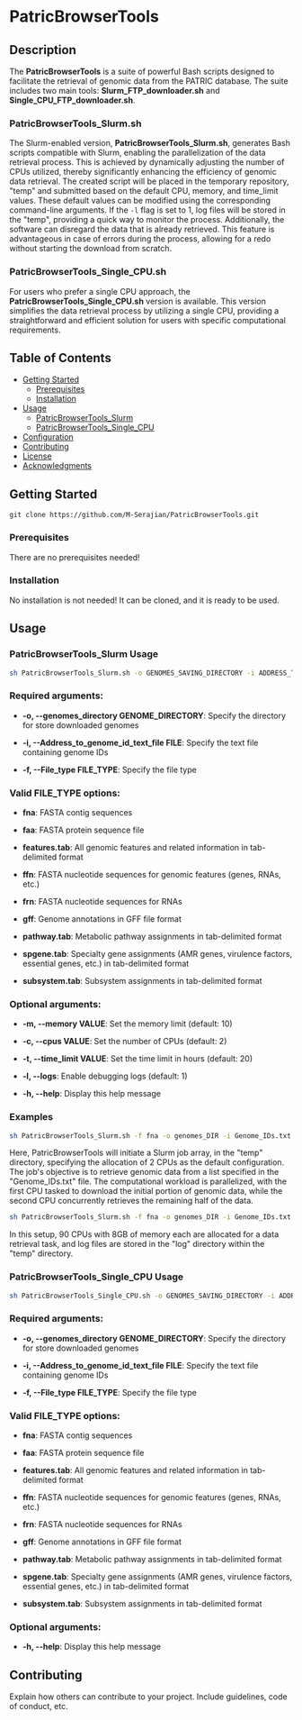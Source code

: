 # PatricBrowserTools

## Description
The **PatricBrowserTools** is a suite of powerful Bash scripts designed to facilitate the retrieval of genomic data from the PATRIC database. The suite includes two main tools: **Slurm_FTP_downloader.sh** and **Single_CPU_FTP_downloader.sh**.

### PatricBrowserTools_Slurm.sh

The Slurm-enabled version, **PatricBrowserTools_Slurm.sh**, generates Bash scripts compatible with Slurm, enabling the parallelization of the data retrieval process. This is achieved by dynamically adjusting the number of CPUs utilized, thereby significantly enhancing the efficiency of genomic data retrieval. The created script will be placed in the temporary repository, "temp" and submitted based on the default CPU, memory, and time_limit values. These default values can be modified using the corresponding command-line arguments. If the `-l` flag is set to 1, log files will be stored in the "temp", providing a quick way to monitor the process. Additionally, the software can disregard the data that is already retrieved. This feature is advantageous in case of errors during the process, allowing for a redo without starting the download from scratch.

### PatricBrowserTools_Single_CPU.sh

For users who prefer a single CPU approach, the **PatricBrowserTools_Single_CPU.sh** version is available. This version simplifies the data retrieval process by utilizing a single CPU, providing a straightforward and efficient solution for users with specific computational requirements.



## Table of Contents
- [Getting Started](#getting-started)
  - [Prerequisites](#prerequisites)
  - [Installation](#installation)
- [Usage](#usage)
  - [PatricBrowserTools_Slurm](#PatricBrowserTools_Slurm)
  - [PatricBrowserTools_Single_CPU](#PatricBrowserTools_Single_CPU)
- [Configuration](#configuration)
- [Contributing](#contributing)
- [License](#license)
- [Acknowledgments](#acknowledgments)


## Getting Started 
```
git clone https://github.com/M-Serajian/PatricBrowserTools.git
```
### Prerequisites
There are no prerequisites needed!
### Installation
No installation is not needed! It can be cloned, and it is ready to be used. 

## Usage
### PatricBrowserTools_Slurm Usage


```bash
sh PatricBrowserTools_Slurm.sh -o GENOMES_SAVING_DIRECTORY -i ADDRESS_TO_GENOME_ID_TEXT_FILE -f FILE_TYPE [options]
```

### Required arguments:

- **-o, --genomes_directory GENOME_DIRECTORY**: Specify the directory for store downloaded genomes

- **-i, --Address_to_genome_id_text_file FILE**: Specify the text file containing genome IDs

- **-f, --File_type FILE_TYPE**: Specify the file type

### Valid FILE_TYPE options:

- **fna**: FASTA contig sequences

- **faa**: FASTA protein sequence file

- **features.tab**: All genomic features and related information in tab-delimited format

- **ffn**: FASTA nucleotide sequences for genomic features (genes, RNAs, etc.)

- **frn**: FASTA nucleotide sequences for RNAs

- **gff**: Genome annotations in GFF file format

- **pathway.tab**: Metabolic pathway assignments in tab-delimited format

- **spgene.tab**: Specialty gene assignments (AMR genes, virulence factors, essential genes, etc.) in tab-delimited format

- **subsystem.tab**: Subsystem assignments in tab-delimited format

### Optional arguments:
- **-m, --memory VALUE**: Set the memory limit (default: 10)

- **-c, --cpus VALUE**: Set the number of CPUs (default: 2)

- **-t, --time_limit VALUE**: Set the time limit in hours (default: 20)

- **-l, --logs**: Enable debugging logs (default: 1)

- **-h, --help**: Display this help message

### Examples

```bash
sh PatricBrowserTools_Slurm.sh -f fna -o genomes_DIR -i Genome_IDs.txt
```
Here, PatricBrowserTools will initiate a Slurm job array, in the "temp" directory, specifying the allocation of 2 CPUs as the default configuration. The job's objective is to retrieve genomic data from a list specified in the "Genome_IDs.txt" file. The computational workload is parallelized, with the first CPU tasked to download the initial portion of genomic data, while the second CPU concurrently retrieves the remaining half of the data. 

```bash
sh PatricBrowserTools_Slurm.sh -f fna -o genomes_DIR -i Genome_IDs.txt  -c 90 -m 8 -l 1
```
In this setup, 90 CPUs with 8GB of memory each are allocated for a data retrieval task, and log files are stored in the "log" directory within the "temp" directory. 



### PatricBrowserTools_Single_CPU Usage

```bash
sh PatricBrowserTools_Single_CPU.sh -o GENOMES_SAVING_DIRECTORY -i ADDRESS_TO_GENOME_ID_TEXT_FILE -f FILE_TYPE [options]
```

### Required arguments:

- **-o, --genomes_directory GENOME_DIRECTORY**: Specify the directory for store downloaded genomes

- **-i, --Address_to_genome_id_text_file FILE**: Specify the text file containing genome IDs

- **-f, --File_type FILE_TYPE**: Specify the file type

### Valid FILE_TYPE options:

- **fna**: FASTA contig sequences

- **faa**: FASTA protein sequence file

- **features.tab**: All genomic features and related information in tab-delimited format

- **ffn**: FASTA nucleotide sequences for genomic features (genes, RNAs, etc.)

- **frn**: FASTA nucleotide sequences for RNAs

- **gff**: Genome annotations in GFF file format

- **pathway.tab**: Metabolic pathway assignments in tab-delimited format

- **spgene.tab**: Specialty gene assignments (AMR genes, virulence factors, essential genes, etc.) in tab-delimited format

- **subsystem.tab**: Subsystem assignments in tab-delimited format

### Optional arguments:

- **-h, --help**: Display this help message


## Contributing

Explain how others can contribute to your project. Include guidelines, code of conduct, etc.
